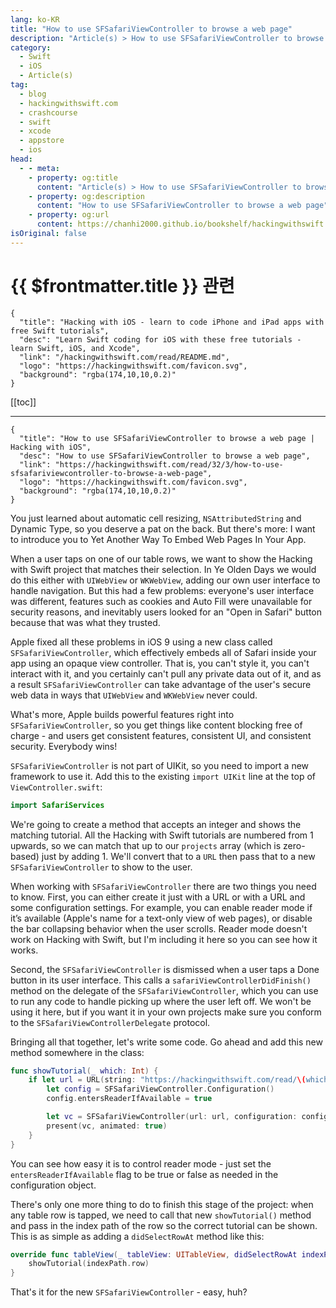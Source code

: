 ```yaml
---
lang: ko-KR
title: "How to use SFSafariViewController to browse a web page"
description: "Article(s) > How to use SFSafariViewController to browse a web page"
category:
  - Swift
  - iOS
  - Article(s)
tag: 
  - blog
  - hackingwithswift.com
  - crashcourse
  - swift
  - xcode
  - appstore
  - ios  
head:
  - - meta:
    - property: og:title
      content: "Article(s) > How to use SFSafariViewController to browse a web page"
    - property: og:description
      content: "How to use SFSafariViewController to browse a web page"
    - property: og:url
      content: https://chanhi2000.github.io/bookshelf/hackingwithswift.com/read/32/03-how-to-use-sfsafariviewcontroller-to-browse-a-web-page.html
isOriginal: false
---
```


# {{ $frontmatter.title }} 관련

```component VPCard
{
  "title": "Hacking with iOS - learn to code iPhone and iPad apps with free Swift tutorials",
  "desc": "Learn Swift coding for iOS with these free tutorials - learn Swift, iOS, and Xcode",
  "link": "/hackingwithswift.com/read/README.md",
  "logo": "https://hackingwithswift.com/favicon.svg",
  "background": "rgba(174,10,10,0.2)"
}
```

[[toc]]

---

```component VPCard
{
  "title": "How to use SFSafariViewController to browse a web page | Hacking with iOS",
  "desc": "How to use SFSafariViewController to browse a web page",
  "link": "https://hackingwithswift.com/read/32/3/how-to-use-sfsafariviewcontroller-to-browse-a-web-page",
  "logo": "https://hackingwithswift.com/favicon.svg",
  "background": "rgba(174,10,10,0.2)"
}
```

You just learned about automatic cell resizing, `NSAttributedString` and Dynamic Type, so you deserve a pat on the back. But there's more: I want to introduce you to Yet Another Way To Embed Web Pages In Your App. 

When a user taps on one of our table rows, we want to show the Hacking with Swift project that matches their selection. In Ye Olden Days we would do this either with `UIWebView` or `WKWebView`, adding our own user interface to handle navigation. But this had a few problems: everyone's user interface was different, features such as cookies and Auto Fill were unavailable for security reasons, and inevitably users looked for an "Open in Safari" button because that was what they trusted.

Apple fixed all these problems in iOS 9 using a new class called `SFSafariViewController`, which effectively embeds all of Safari inside your app using an opaque view controller. That is, you can't style it, you can't interact with it, and you certainly can't pull any private data out of it, and as a result `SFSafariViewController` can take advantage of the user's secure web data in ways that `UIWebView` and `WKWebView` never could.

What's more, Apple builds powerful features right into `SFSafariViewController`, so you get things like content blocking free of charge - and users get consistent features, consistent UI, and consistent security. Everybody wins!

`SFSafariViewController` is not part of UIKit, so you need to import a new framework to use it. Add this to the existing `import UIKit` line at the top of <VPIcon icon="fa-brands fa-swift"/>`ViewController.swift`:

```swift
import SafariServices
```

We're going to create a method that accepts an integer and shows the matching tutorial. All the Hacking with Swift tutorials are numbered from 1 upwards, so we can match that up to our `projects` array (which is zero-based) just by adding 1. We'll convert that to a `URL` then pass that to a new `SFSafariViewController` to show to the user.

When working with `SFSafariViewController` there are two things you need to know. First, you can either create it just with a URL or with a URL and some configuration settings. For example, you can enable reader mode if it’s available (Apple's name for a text-only view of web pages), or disable the bar collapsing behavior when the user scrolls. Reader mode doesn't work on Hacking with Swift, but I'm including it here so you can see how it works.

Second, the `SFSafariViewController` is dismissed when a user taps a Done button in its user interface. This calls a `safariViewControllerDidFinish()` method on the delegate of the `SFSafariViewController`, which you can use to run any code to handle picking up where the user left off. We won't be using it here, but if you want it in your own projects make sure you conform to the `SFSafariViewControllerDelegate` protocol.

Bringing all that together, let's write some code. Go ahead and add this new method somewhere in the class:

```swift
func showTutorial(_ which: Int) {
    if let url = URL(string: "https://hackingwithswift.com/read/\(which + 1)") {
        let config = SFSafariViewController.Configuration()
        config.entersReaderIfAvailable = true

        let vc = SFSafariViewController(url: url, configuration: config)
        present(vc, animated: true)
    }
}
```

You can see how easy it is to control reader mode - just set the `entersReaderIfAvailable` flag to be true or false as needed in the configuration object.

There's only one more thing to do to finish this stage of the project: when any table row is tapped, we need to call that new `showTutorial()` method and pass in the index path of the row so the correct tutorial can be shown. This is as simple as adding a `didSelectRowAt` method like this:

```swift
override func tableView(_ tableView: UITableView, didSelectRowAt indexPath: IndexPath) {
    showTutorial(indexPath.row)
}
```

That's it for the new `SFSafariViewController` - easy, huh?

